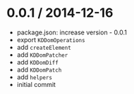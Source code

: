 
0.0.1 / 2014-12-16
==================

 * package.json: increase version - 0.0.1
 * export `KDDomOperations`
 * add `createElement`
 * add `KDDomPatcher`
 * add `KDDomDiff`
 * add `KDDomPatch`
 * add `helpers`
 * initial commit
